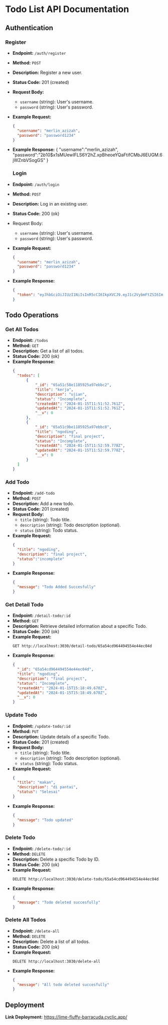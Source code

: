 # Todo List API Documentation

## Authentication

### Register
- **Endpoint:** `/auth/register`
- **Method:** `POST`
- **Description:** Register a new user.
- **Status Code:** 201 (created)
- **Request Body:**
  - `username` (string): User's username.
  - `password` (string): User's password.
- **Example Request:**
  ```json
  {
    "username": "merlin_azizah",
    "password": "password1234"
  }
- **Example Response:**
  {
    "username":"merlin_azizah",
    "password":"$2b$10$x1sMUewIFLS6Y2hZ.xpBheoeYQaFtifCMbJ6EUGM.6jWZnbVSogGS"
  }

  ### Login
- **Endpoint:** `/auth/login`
- **Method:** `POST`
- **Description:** Log in an existing user.
- **Status Code:** 200 (ok)
- Request Body:
  - `username` (string): User's username.
  - `password` (string): User's password.
- **Example Request:**
  ```json
  {
    "username": "merlin_azizah",
    "password": "password1234"
  }
- **Example Response:**
  ```json
  {
    "token": "eyJhbGciOiJIUzI1NiIsInR5cCI6IkpXVCJ9.eyJ1c2VybmFtZSI6Im1lcmxpbl9heml6YWgiLCJpYXQiOjE3MDUzMzAyNDB9.fZRR3wky0U9UeMhidt3JhWFlkbn94UV80Kd5B4Fuo00"
  }

 ## Todo Operations
 
 ### Get All Todos
- **Endpoint:** `/todos`
- **Method:** `GET`
- **Description:** Get a list of all todos.
- **Status Code:** 200 (ok)
- **Example Response:**
  ```json
  {
    "todos": [
        {
            "_id": "65a51c58e1185925a97ebbc2",
            "title": "kerja",
            "description": "ujian",
            "status": "Incomplete",
            "createdAt": "2024-01-15T11:51:52.761Z",
            "updatedAt": "2024-01-15T11:51:52.761Z",
            "__v": 0
        },
        {
            "_id": "65a51c9be1185925a97ebbc8",
            "title": "ngoding",
            "description": "final project",
            "status": "Incomplete",
            "createdAt": "2024-01-15T11:52:59.778Z",
            "updatedAt": "2024-01-15T11:52:59.778Z",
            "__v": 0
        }
    ]
  }

 ### Add Todo
- **Endpoint:** `/add-todo`
- **Method:** `POST`
- **Description:** Add a new todo.
- **Status Code:** 201 (created)
- **Request Body:**
  - `title` (string): Todo title.
  - `description` (string): Todo description (optional).
  - `status` (string): Todo status.
- **Example Request:**
  ```json
  {
    "title": "ngoding",
    "description": "final project",
    "status":"incomplete"
  }
- **Example Response:**
  ```json
  {
    "message": "Todo Added Succesfully"
  }
### Get Detail Todo
- **Endpoint:** `/detail-todo/:id`
- **Method:** `GET`
- **Description:** Retrieve detailed information about a specific Todo.
- **Status Code:** 200 (ok)
- **Example Request:**
  ```http
  GET http://localhost:3030/detail-todo/65a54cd964494554e44ec04d
- **Example Response:**
  ```json
  {
    "_id": "65a54cd964494554e44ec04d",
    "title": "ngoding",
    "description": "final project",
    "status": "Incomplete",
    "createdAt": "2024-01-15T15:18:49.670Z",
    "updatedAt": "2024-01-15T15:18:49.670Z",
    "__v": 0
  }
### Update Todo
- **Endpoint:** `/update-todo/:id`
- **Method:** `PUT`
- **Description:** Update details of a specific Todo.
- **Status Code:** 201 (created)
- **Request Body:**
  - `title` (string): Todo title.
  - `description` (string): Todo description (optional).
  - `status` (string): Todo status.
- **Example Request:**
  ```json
  {
    "title": "makan",
    "description": "di pantai",
    "status": "Selesai"
  }
- **Example Response:**
  ```json
  {
    "message": "Todo updated"
  }
### Delete Todo
- **Endpoint:** `/delete-todo/:id`
- **Method:** `DELETE`
- **Description:** Delete a specific Todo by ID.
- **Status Code:** 200 (ok)
- **Example Request:**
  ```http
  DELETE http://localhost:3030/delete-todo/65a54cd964494554e44ec04d
- **Example Response:**
  ```json
  {
    "message": "Todo deleted succesfully"
  }
### Delete All Todos
- **Endpoint:** `/delete-all`
- **Method:** `DELETE`
- **Description:** Delete a list of all todos.
- **Status Code:** 200 (ok)
- **Example Request:**
  ```http
  DELETE http://localhost:3030/delete-all
- **Example Response:**
  ```json
  {
    "message": "All todo deleted succesfully"
  }

## Deployment
**Link Deployment:** https://lime-fluffy-barracuda.cyclic.app/

